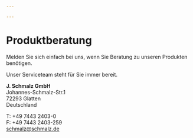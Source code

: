 ```yaml
---

---
```

# Produktberatung

Melden Sie sich einfach bei uns, wenn Sie Beratung zu unseren Produkten benötigen.

Unser Serviceteam steht für Sie immer bereit.

**J. Schmalz GmbH**  
Johannes-Schmalz-Str.1  
72293 Glatten  
Deutschland

T: +49 7443 2403-0  
F: +49 7443 2403-259  
[schmalz@schmalz.de](javascript:linkTo_UnCryptMailto('nbjmup+tdinbmaAtdinbma/ef');)